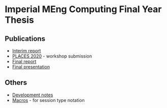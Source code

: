 # Imperial MEng Computing Final Year Thesis

## Publications
- [Interim report](https://github.com/ansonmiu0214/imperial-meng-computing-thesis/tree/master/interim)
- [PLACES 2020](https://github.com/ansonmiu0214/imperial-meng-computing-thesis/tree/master/PLACES_2020) - workshop submission
- [Final report](https://github.com/ansonmiu0214/imperial-meng-computing-thesis/tree/master/report)
- [Final presentation](https://github.com/ansonmiu0214/imperial-meng-computing-thesis/tree/master/presentation)

## Others
- [Development notes](https://github.com/ansonmiu0214/imperial-meng-computing-thesis/tree/master/notes)
- [Macros](https://github.com/ansonmiu0214/imperial-meng-computing-thesis/tree/master/macros) - for session type notation
